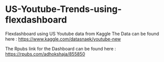 # US-Youtube-Trends-using-flexdashboard
Flexdashboard using US Youtube data from Kaggle
The Data can be found here : https://www.kaggle.com/datasnaek/youtube-new

The Rpubs link for the Dashboard can be found here : https://rpubs.com/adhokshaja/855850
